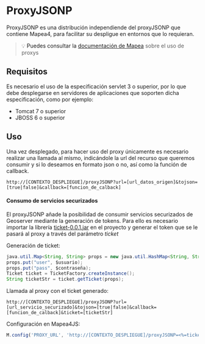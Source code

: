 # ProxyJSONP
ProxyJSONP es una distribución independiende del proxyJSONP que contiene Mapea4, para facilitar su despligue en entornos que lo requieran.
> :bulb: <a> Puedes consultar la [documentación de Mapea](https://github.com/sigcorporativo-ja/Mapea4/wiki/Proxys) sobre el uso de proxys </a>

## Requisitos
Es necesario el uso de la especificación servlet 3 o superior, por lo que debe desplegarse en servidores de aplicaciones que soporten dicha especificación, como por ejemplo:
* Tomcat 7 o superior
* JBOSS 6 o superior 

## Uso
Una vez desplegado, para hacer uso del proxy únicamente es necesario realizar una llamada al mismo, indicándole la url del recurso que queremos consumir y si lo deseamos en formato json o no, así como la función de callback.
```
http://[CONTEXTO_DESPLIEGUE]/proxyJSONP?url=[url_datos_origen]&tojson=[true|false]&callback=[funcion_de_calback]
```

#### Consumo de servicios securizados
El proxyJSONP añade la posibilidad de consumir servicios securizados de Geoserver mediante la generación de tokens. Para ello es necesario importar la librería [ticket-0.0.1.jar](http://www.juntadeandalucia.es/madeja/repositoriodelibrerias/ja-external/es/guadaltel/framework/ticket/0.0.1/) en el proyecto y generar el token que se le pasará al proxy a través del parámetro _ticket_

Generación de ticket:
```java
java.util.Map<String, String> props = new java.util.HashMap<String, String>();
props.put("user", $usuario);
props.put("pass", $contraseña);
Ticket ticket = TicketFactory.createInstance();
String ticketStr = ticket.getTicket(props);
```
Llamada al proxy con el ticket generado:
```
http://[CONTEXTO_DESPLIEGUE]/proxyJSONP?url=[url_servicio_securizado]&tojson=[true|false]&callback=[funcion_de_calback]&ticket=[ticketStr]
```
Configuración en Mapea4JS:
```javascript
M.config('PROXY_URL', 'http://[CONTEXTO_DESPLIEGUE]/proxyJSONP=<%=ticketStr%>');
```
